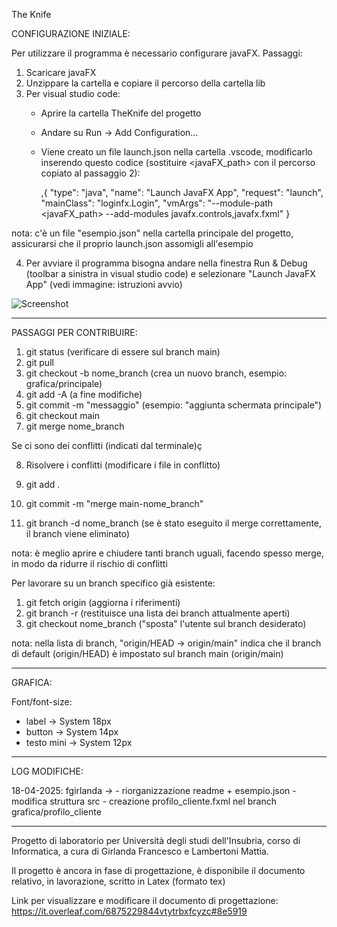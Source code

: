 The Knife

CONFIGURAZIONE INIZIALE:

Per utilizzare il programma è necessario configurare javaFX. Passaggi:

1) Scaricare javaFX
2) Unzippare la cartella e copiare il percorso della cartella lib
3) Per visual studio code:
    - Aprire la cartella TheKnife del progetto
    - Andare su Run -> Add Configuration...
    - Viene creato un file launch.json nella cartella .vscode, modificarlo inserendo questo codice (sostituire <javaFX_path> con il percorso copiato al passaggio 2):

        ,{
            "type": "java",
            "name": "Launch JavaFX App",
            "request": "launch",
            "mainClass": "loginfx.Login",
            "vmArgs": "--module-path <javaFX_path> --add-modules javafx.controls,javafx.fxml"
        }

nota: c'è un file "esempio.json" nella cartella principale del progetto, assicurarsi che il proprio launch.json assomigli all'esempio

4) Per avviare il programma bisogna andare nella finestra Run & Debug (toolbar a sinistra in visual studio code) e selezionare "Launch JavaFX App" (vedi immagine: istruzioni avvio)

![Screenshot](Documentazione/img/istruzioni.png)

------------------------------------------------------------------------------------------------------------------------------------------------------------------------

PASSAGGI PER CONTRIBUIRE:

1) git status (verificare di essere sul branch main)
2) git pull 
3) git checkout -b nome_branch (crea un nuovo branch, esempio: grafica/principale)
4) git add -A (a fine modifiche)
5) git commit -m "messaggio" (esempio: "aggiunta schermata principale")
6) git checkout main
7) git merge nome_branch

Se ci sono dei conflitti (indicati dal terminale)ç

8) Risolvere i conflitti (modificare i file in conflitto)
9) git add .
10) git commit -m "merge main-nome_branch"

11) git branch -d nome_branch (se è stato eseguito il merge correttamente, il branch viene eliminato)

nota: è meglio aprire e chiudere tanti branch uguali, facendo spesso merge, in modo da ridurre il rischio di conflitti

Per lavorare su un branch specifico già esistente:

1) git fetch origin (aggiorna i riferimenti)
2) git branch -r (restituisce una lista dei branch attualmente aperti)
3) git checkout nome_branch ("sposta" l'utente sul branch desiderato)

nota: nella lista di branch, "origin/HEAD -> origin/main" indica che il branch di default (origin/HEAD) è impostato sul branch main (origin/main)

------------------------------------------------------------------------------------------------------------------------------------------------------------------------

GRAFICA:

Font/font-size:

- label -> System 18px
- button -> System 14px
- testo mini -> System 12px

------------------------------------------------------------------------------------------------------------------------------------------------------------------------

LOG MODIFICHE:

18-04-2025: fgirlanda -> - riorganizzazione readme + esempio.json 
                         - modifica struttura src
                         - creazione profilo_cliente.fxml nel branch grafica/profilo_cliente

------------------------------------------------------------------------------------------------------------------------------------------------------------------------
Progetto di laboratorio per Università degli studi dell'Insubria, corso di Informatica, a cura di Girlanda Francesco e Lambertoni Mattia.

Il progetto è ancora in fase di progettazione, è disponibile il documento relativo, in lavorazione, scritto in Latex (formato tex)

Link per visualizzare e modificare il documento di progettazione: https://it.overleaf.com/6875229844vtytrbxfcyzc#8e5919

